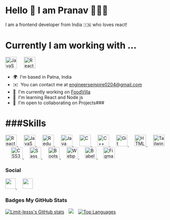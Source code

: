 Hello 👋 I am Pranav 👨🏻‍💻
=============================

I am a frontend developer from India 🇮🇳 who loves react!

Currently I am working with ...
===============================
<img src="https://raw.githubusercontent.com/danielcranney/readme-generator/main/public/icons/skills/javascript-colored.svg" width="36" height="36" alt="JavaScript" /> &emsp;  <img src="https://raw.githubusercontent.com/danielcranney/readme-generator/main/public/icons/skills/react-colored.svg" width="36" height="36" alt="React" />

*   🌍  I'm based in Patna, India
*   ✉️  You can contact me at [engineersempire0204@gmail.com](mailto:engineersempire0204@gmail.com)
*   🚀  I'm currently working on [FoodVilla](http://https://limit-lesss.github.io/Food-Villa/)
*   🧠  I'm learning React and Node js
*   🤝  I'm open to collaborating on Projects###

###Skills
======
  <p align="left">
  <a href="https://reactjs.org/" target="_blank" rel="noreferrer">
    <img
      src="https://raw.githubusercontent.com/danielcranney/readme-generator/main/public/icons/skills/react-colored.svg"
      width="36"
      height="36"
      alt="React"
    />
  </a>
  &emsp;
  <a
    href="https://developer.mozilla.org/en-US/docs/Web/JavaScript"
    target="_blank"
    rel="noreferrer">
    <img
      src="https://raw.githubusercontent.com/danielcranney/readme-generator/main/public/icons/skills/javascript-colored.svg"
      width="36"
      height="36"
      alt="JavaScript"
    />
  </a>
  &emsp;
  <a href="https://redux.js.org/" target="_blank" rel="noreferrer">
    <img
      src="https://raw.githubusercontent.com/danielcranney/readme-generator/main/public/icons/skills/redux-colored.svg"
      width="36"
      height="36"
      alt="Redux"
    />
  </a>
  &emsp;
  <a href="https://www.oracle.com/java/" target="_blank" rel="noreferrer">
    <img
      src="https://raw.githubusercontent.com/danielcranney/readme-generator/main/public/icons/skills/java-colored.svg"
      width="36"
      height="36"
      alt="Java"
    />
  </a>
  &emsp;
  <a
    href="https://docs.microsoft.com/en-us/cpp/?view=msvc-170"
    target="_blank"
    rel="noreferrer">
    <img
      src="https://raw.githubusercontent.com/danielcranney/readme-generator/main/public/icons/skills/c-colored.svg"
      width="36"
      height="36"
      alt="C"
    />
  </a>
  &emsp;
  <a
    href="https://docs.microsoft.com/en-us/cpp/?view=msvc-170"
    target="_blank"
    rel="noreferrer">
    <img
      src="https://raw.githubusercontent.com/danielcranney/readme-generator/main/public/icons/skills/cplusplus-colored.svg"
      width="36"
      height="36"
      alt="C++"
    />
  </a>
  &emsp;
  <a href="https://git-scm.com/" target="_blank" rel="noreferrer">
    <img
      src="https://raw.githubusercontent.com/danielcranney/readme-generator/main/public/icons/skills/git-colored.svg"
      width="36"
      height="36"
      alt="Git"
    />
  </a>
  &emsp;
  <a
    href="https://developer.mozilla.org/en-US/docs/Glossary/HTML5"
    target="_blank"
    rel="noreferrer">
    <img
      src="https://raw.githubusercontent.com/danielcranney/readme-generator/main/public/icons/skills/html5-colored.svg"
      width="36"
      height="36"
      alt="HTML5"
    />
  </a>
  &emsp;
  <a href="https://tailwindcss.com/" target="_blank" rel="noreferrer">
    <img
      src="https://raw.githubusercontent.com/danielcranney/readme-generator/main/public/icons/skills/tailwindcss-colored.svg"
      width="36"
      height="36"
      alt="TailwindCSS"
    />
  </a>
  &emsp;
  <a href="https://www.w3.org/TR/CSS/#css" target="_blank" rel="noreferrer">
    <img
      src="https://raw.githubusercontent.com/danielcranney/readme-generator/main/public/icons/skills/css3-colored.svg"
      width="36"
      height="36"
      alt="CSS3"
    />
  </a>
  &emsp;
  <a href="https://sass-lang.com/" target="_blank" rel="noreferrer">
    <img
      src="https://raw.githubusercontent.com/danielcranney/readme-generator/main/public/icons/skills/sass-colored.svg"
      width="36"
      height="36"
      alt="Sass"
    />
  </a>
  &emsp;
  <a href="https://getbootstrap.com/" target="_blank" rel="noreferrer">
    <img
      src="https://raw.githubusercontent.com/danielcranney/readme-generator/main/public/icons/skills/bootstrap-colored.svg"
      width="36"
      height="36"
      alt="Bootstrap"
    />
  </a>
  &emsp;
  <a href="https://webpack.js.org/" target="_blank" rel="noreferrer">
    <img
      src="https://raw.githubusercontent.com/danielcranney/readme-generator/main/public/icons/skills/webpack-colored.svg"
      width="36"
      height="36"
      alt="Webpack"
    />
  </a>
  &emsp;
  <a href="https://babeljs.io/" target="_blank" rel="noreferrer">
    <img
      src="https://raw.githubusercontent.com/danielcranney/readme-generator/main/public/icons/skills/babel-colored.svg"
      width="36"
      height="36"
      alt="Babel"
    />
  </a>
  &emsp;
  <a href="https://www.figma.com/" target="_blank" rel="noreferrer">
    <img
      src="https://raw.githubusercontent.com/danielcranney/readme-generator/main/public/icons/skills/figma-colored.svg"
      width="36"
      height="36"
      alt="Figma"
    />
  </a>
</p>

                    
### <b>Social</b>
                  
<p align="left">
                      <a href="https://www.github.com/Limit-lesss" target="_blank" rel="noreferrer">
                    <picture>
                    <source media="(prefers-color-scheme: dark)" srcset="https://raw.githubusercontent.com/danielcranney/readme-generator/main/public/icons/socials/github-dark.svg" />
                    <source media="(prefers-color-scheme: light)" srcset="https://raw.githubusercontent.com/danielcranney/readme-generator/main/public/icons/socials/github.svg" />
                    <img src="https://raw.githubusercontent.com/danielcranney/readme-generator/main/public/icons/socials/github.svg" width="32" height="32" />
                    </picture>
                    </a> &emsp;
                      <a href="https://www.linkedin.com/in/limit-less67921/" target="_blank" rel="noreferrer">
                    <picture>
                    <source media="(prefers-color-scheme: dark)" srcset="https://raw.githubusercontent.com/danielcranney/readme-generator/main/public/icons/socials/linkedin-dark.svg" />
                    <source media="(prefers-color-scheme: light)" srcset="https://raw.githubusercontent.com/danielcranney/readme-generator/main/public/icons/socials/linkedin.svg" />
                    <img src="https://raw.githubusercontent.com/danielcranney/readme-generator/main/public/icons/socials/linkedin.svg" width="32" height="32" />
                    </picture>
                    </a></p>
                    
### Badges <b>My GitHub Stats</b>


<a href="http://www.github.com/Limit-lesss"><img src="https://github-readme-stats.vercel.app/api?username=Limit-lesss&show_icons=true&hide=issues,&count_private=true&title_color=84cc16&text_color=ffffff&icon_color=ef4444&bg_color=171717&hide_border=true&show_icons=true" alt="Limit-lesss's GitHub stats" /></a>&emsp;<a
                      href="http://www.github.com/Limit-lesss"><img
                  src="https://github-readme-streak-stats.herokuapp.com/?user=Limit-lesss&stroke=ffffff&background=171717&ring=84cc16&fire=84cc16&currStreakNum=ffffff&currStreakLabel=84cc16&sideNums=ffffff&sideLabels=ffffff&dates=ffffff&hide_border=true" /></a>&emsp;<a href="https://github.com/Limit-lesss" align="left"><img src="https://github-readme-stats.vercel.app/api/top-langs/?username=Limit-lesss&langs_count=10&title_color=84cc16&text_color=ffffff&icon_color=ef4444&bg_color=171717&hide_border=true&locale=en&custom_title=Top%20%Languages" alt="Top Languages" /></a>
